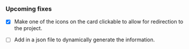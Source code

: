 ### Upcoming fixes

- [x] Make one of the icons on the card clickable to allow for redirection to the project.

- [  ] Add in a json file to dynamically generate the information.


